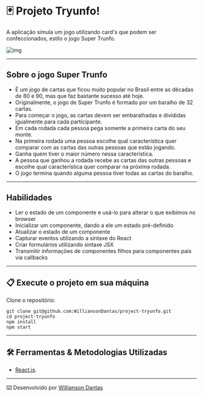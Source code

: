 # :black_joker: Projeto Tryunfo!

A aplicação simula um jogo utilizando card's que podem ser confeccionados, estilo o jogo Super Trunfo.

![img](https://assets.dicebreaker.com/yu-gi-oh-card-exodia-anime-yugi.png/BROK/resize/1200x1200%3E/format/jpg/quality/70/yu-gi-oh-card-exodia-anime-yugi.png)

-----

## Sobre o jogo Super Trunfo

  - É um jogo de cartas que ficou muito popular no Brasil entre as décadas de 80 e 90, mas que faz bastante sucesso até hoje. 
  - Originalmente, o jogo de Super Trunfo é formado por um baralho de 32 cartas. 
  - Para começar o jogo, as cartas devem ser embaralhadas e divididas igualmente para cada participante. 
  - Em cada rodada cada pessoa pega somente a primeira carta do seu monte. 
  - Na primeira rodada uma pessoa escolhe qual característica quer comparar com as cartas das outras pessoas que estão jogando. 
  - Ganha quem tiver o maior número nessa característica. 
  - A pessoa que ganhou a rodada recebe as cartas das outras pessoas e escolhe qual característica quer comparar na próxima rodada. 
  - O jogo termina quando alguma pessoa tiver todas as cartas do baralho.

-----

## Habilidades

  - Ler o estado de um componente e usá-lo para alterar o que exibimos no browser
  - Inicializar um componente, dando a ele um estado pré-definido
  - Atualizar o estado de um componente
  - Capturar eventos utilizando a sintaxe do React
  - Criar formulários utilizando sintaxe JSX
  - Transmitir informações de componentes filhos para componentes pais via callbacks
 
-----

## 📋 Execute o projeto em sua máquina

Clone o repositório:

```
git clone git@github.com:WilliansonDantas/project-tryunfo.git
cd project-tryunfo
npm install
npm start
```

-----

## 🛠️ Ferramentas & Metodologias Utilizadas

  - [React.js](https://reactjs.org/docs/getting-started.html).

-----

⌨️ Desenvolvido por [Willianson Dantas](https://www.linkedin.com/in/willianson-dantas/)

<!-- 
-->

